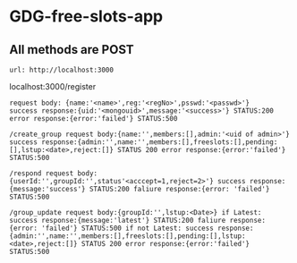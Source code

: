 # GDG-free-slots-app
## All methods are POST


`url: http://localhost:3000`

localhost:3000/register


```
request body: {name:'<name>',reg:'<regNo>',psswd:'<passwd>'}
success response:{uid:'<mongouid>',message:'<success>'} STATUS:200
error response:{error:'failed'} STATUS:500
```

`/create_group
request body:{name:'',members:[],admin:'<uid of admin>'}
success response:{admin:'',name:'',members:[],freeslots:[],pending:[],lstup:<date>,reject:[]} STATUS 200
error response:{error:'failed'} STATUS:500`

`/respond
request body:{userId:'',groupId:'',status'<acccept=1,reject=2>'}
success response:{message:'success'} STATUS:200
faliure response:{error: 'failed'} STATUS:500`

`/group_update
request body:{groupId:'',lstup:<Date>}
if Latest:
  success response:{message:'latest'} STATUS:200
  faliure response:{error: 'failed'} STATUS:500
if not Latest:
  success response:{admin:'',name:'',members:[],freeslots:[],pending:[],lstup:<date>,reject:[]} STATUS 200
  error response:{error:'failed'} STATUS:500`
